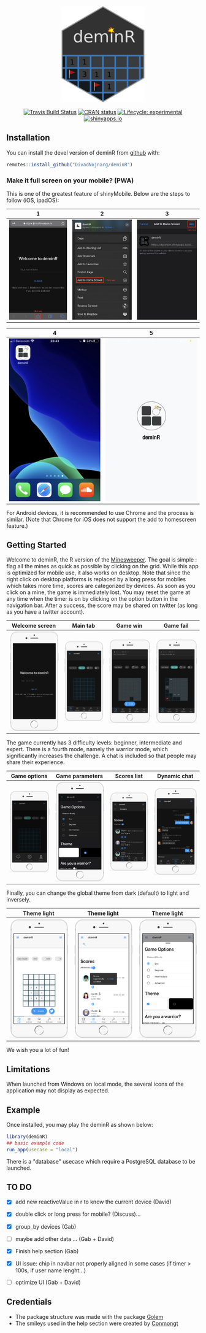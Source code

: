 <div align="center">

<img src="./man/figures/icon_package.png" height="250px" />

[![Travis Build Status](https://travis-ci.org/DivadNojnarg/deminR.svg?branch=master)](https://travis-ci.org/DivadNojnarg/deminR)
[![CRAN status](https://www.r-pkg.org/badges/version/deminR)](https://CRAN.R-project.org/package=deminR)
[![Lifecycle: experimental](https://img.shields.io/badge/lifecycle-experimental-orange.svg)](https://www.tidyverse.org/lifecycle/#experimental)
[![shinyapps.io](https://img.shields.io/badge/shinyapps.io-on-purple.svg)](https://dgranjon.shinyapps.io/deminR)

</div>

## Installation

You can install the devel version of deminR from [github](https://github.com/DivadNojnarg/deminR) with:

``` r
remotes::install_github("DivadNojnarg/deminR")
```

### Make it full screen on your mobile? (PWA)
This is one of the greatest feature of shinyMobile. Below are the steps to follow (iOS, ipadOS):

1                          |  2                        |  3                       
:-------------------------:|:-------------------------:|:-------------------------:
![](man/figures/readme_pwa_1.jpeg)  |  ![](man/figures/readme_pwa_2.jpeg)  |  ![](man/figures/readme_pwa_3.jpeg)  

4                          |  5
:-------------------------:|:-------------------------:
![](man/figures/readme_pwa_4.png)  |  ![](man/figures/readme_pwa_5.png)

For Android devices, it is recommended to use Chrome and the process is similar. 
(Note that Chrome for iOS does not support the add to homescreen feature.)


## Getting Started

Welcome to deminR, the R version of the [Minesweeper](https://en.wikipedia.org/wiki/Minesweeper_(video_game)). The goal is simple : flag all the mines as quick as possible by clicking on the grid. While this app is optimized for mobile use, it also works on desktop.
Note that since the right click on desktop platforms is replaced by a long press for mobiles which takes more time, scores are categorized by devices.
As soon as you click on a mine, the game is immediately lost. You may reset the game at any time when the timer is on by clicking on the option button in the navigation bar. After a success, the score may be shared on twitter (as long as you have a twitter account).

Welcome screen             |  Main tab                 | Game win                   |  Game fail
:-------------------------:|:-------------------------:|:-------------------------:|:-------------------------:
![](man/figures/readme_welcome.png)  |  ![](man/figures/readme_grid.png)  |  ![](man/figures/readme_win.png)  |  ![](man/figures/readme_fail.png)

The game currently has 3 difficulty levels: beginner, intermediate and expert. There is a fourth mode, namely the warrior mode, which significantly increases the challenge. A chat is included so that people may share their experience. 

Game options             |  Game parameters           |  Scores list                |  Dynamic chat
:-------------------------:|:-------------------------:|:-------------------------:|:-------------------------:
![](man/figures/readme_options.png)  |  ![](man/figures/readme_params.png)  |  ![](man/figures/readme_scores.png)  |  ![](man/figures/readme_chat.png)

Finally, you can change the global theme from dark (default) to light and inversely.

Theme light               |  Theme light               |  Theme light
:-------------------------:|:-------------------------:|:-------------------------:
![](man/figures/readme_light_1.png)  |  ![](man/figures/readme_light_2.png)  |  ![](man/figures/readme_light_3.png)

We wish you a lot of fun!

## Limitations

When launched from Windows on local mode, the several icons of the application may not display as expected.



## Example

Once installed, you may play the deminR as shown below:

``` r
library(deminR)
## basic example code
run_app(usecase = "local")
```

There is a "database" usecase which require a PostgreSQL database to be launched.

## TO DO
- [x] add new reactiveValue in r to know the current device (David)
- [x] double click or long press for mobile? (Discuss)...
- [x] group_by devices (Gab) 
- [ ] maybe add other data ... (Gab + David)
- [x] Finish help section (Gab)
- [x] UI issue: chip in navbar not properly aligned in some cases (if timer > 100s, if user name lenght...)
- [ ] optimize UI (Gab + David)


## Credentials
* The package structure was made with the package [Golem](https://github.com/ThinkR-open/golem) 
* The smileys used in the help section were created by [Conmongt](https://pixabay.com/fr/users/conmongt-1226108/)

